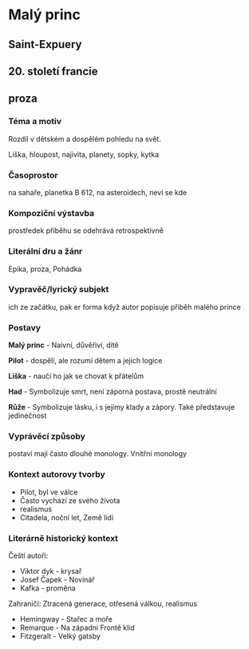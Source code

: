 # Malý princ
## Saint-Expuery
## 20. století francie
## proza

### Téma a motiv
Rozdíl v dětském a dospělém pohledu na svět. 

Liška, hloupost, najivita, planety, sopky, kytka
### Časoprostor
na sahaře, planetka B 612, na asteroidech, neví se kde
### Kompoziční výstavba
prostředek příběhu se odehrává retrospektivně
### Literální dru a žánr
Epika, proza, Pohádka

### Vypravěč/lyrický subjekt
ich ze začátku, pak er forma když autor popisuje přiběh malého prince
### Postavy
**Malý princ** - Naivní, důvěřiví, dítě

**Pilot** - dospělí, ale rozumí dětem a jejich logice

**Liška** - naučí ho jak se chovat k přátelům

**Had** - Symbolizuje smrt, není záporná postava, prostě neutrální

**Růže** - Symbolizuje lásku, i s jejímy klady a zápory. Také představuje jedinečnost

### Vyprávěcí způsoby
postavi mají často dlouhé monology. Vnitřní monology

### Kontext autorovy tvorby
* Pilot, byl ve válce
* Často vychází ze svého života
* realismus
* Citadela, noční let, Země lidí
### Literárně historický kontext
Čeští autoři:
* Viktor dyk - krysař
* Josef Čapek - Novinář
* Kafka - proměna

Zahraničí: Ztracená generace, otřesená válkou, realismus
* Hemingway - Stařec a moře
* Remarque - Na západní Frontě klid
* Fitzgeralt - Velký gatsby
